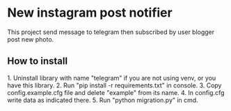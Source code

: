 <h1>New instagram post notifier</h1>
This project send message to telegram then subscribed by user blogger post new photo.

<h2>How to install</h2>
1. Uninstall library with name "telegram" if you are not using venv, or you have this library. 
2. Run "pip install -r requirements.txt" in console.
3. Copy config.example.cfg file and delete "example" from its name.
4. In config.cfg write data as indicated there.
5. Run "python migration.py" in cmd.
